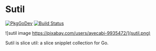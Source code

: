 # Sutil

[![PkgGoDev](https://pkg.go.dev/badge/github.com/kakilangit/sutil)](https://pkg.go.dev/github.com/kakilangit/sutil)
[![Build Status](https://travis-ci.org/kakilangit/sutil.svg?branch=main)](https://travis-ci.org/kakilangit/sutil)

![sutil image https://pixabay.com/users/ayecabi-9935472/](sutil.png)

Sutil is slice util: a slice snipplet collection for Go. 



